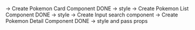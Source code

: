 -> Create Pokemon Card Component DONE -> style
-> Create Pokemon List Component DONE -> style
-> Create Input search component
-> Create Pokemon Detail Component DONE -> style and pass props